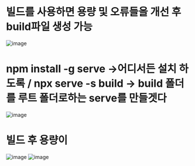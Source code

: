 # 빌드를 사용하면 용량 및 오류들을 개선 후 build파일 생성 가능
![image](https://user-images.githubusercontent.com/85022962/129117703-00ba7355-9ca8-40f2-b6e3-31c25b7bec15.png)


# npm install -g serve ->어디서든 설치 하도록 / npx serve -s build -> build 폴더를 루트 폴더로하는 serve를 만들겟다
![image](https://user-images.githubusercontent.com/85022962/129117584-f806f8a2-5e37-4da2-905b-0288fabcaf6f.png)

# 빌드 후 용량이 
![image](https://user-images.githubusercontent.com/85022962/129118116-96380ae2-0774-457e-a27a-081f92030198.png)
![image](https://user-images.githubusercontent.com/85022962/129118403-c1d7d2a3-6f7e-479b-b08a-2283e3ab56a4.png)



